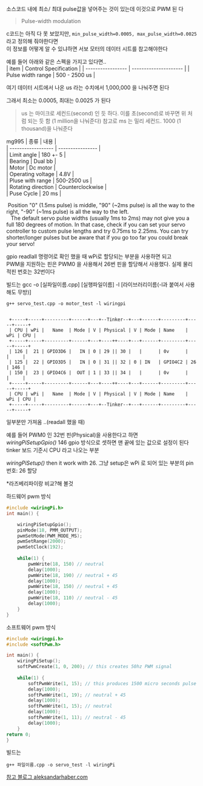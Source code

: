 
소스코드 내에 최소/ 최대 pulse값을 넣어주는 것이 있는데 이것으로 PWM 된
다   

> Pulse-width modulation



c코드는 아직 다 못 보았지만, 
`min_pulse_width=0.0005, max_pulse_width=0.0025` 라고  정의해 줘야한다면    
이 정보를 어떻게 알 수 있냐하면 서보 모터의 데이터 시트를 참고해야한다  

예를 들어 아래와 같은 스펙을 가지고 있다면..  
| item              | Control Specification |
| ----------------- | --------------------- |
| Pulse width range | 500 - 2500 us                      |

여기 데이터 시트에서 나온 us 라는 수치에서 1,000,000 을 나눠주면 된다 

그래서 최소는 0.0005,  최대는 0.0025 가 된다

> us 는 마이크로 세컨드(second) 인 듯 하다. 이를 초(second)로 바꾸면 위 처럼 되는 듯 함 (1 million을 나눠준다)
> 참고로 ms 는 밀리 세컨드. 1000 (1 thousand)을 나눠준다 



mg995
| 종류               | 내용             |     
| ------------------ | ---------------- |     
| Limit angle        | 180 +- 5         |     
| Bearing            | Dual bb          |     
| Motor              | Dc motor         |     
| Operating voltage  | 4.8V             |     
| Pluse with range   | 500-2500 us      |     
| Rotating direction | Counterclockwise |     
| Puse Cycle         | 20 ms            |     


 Position "0" (1.5ms pulse) is middle, "90" (~2ms pulse) is all the way to the right, "-90" (~1ms pulse) is all the way to the left.   
 
 The default servo pulse widths (usually 1ms to 2ms) may not give you a full 180 degrees of motion. In that case, check if you can set your servo controller to custom pulse lengths and try 0.75ms to 2.25ms. You can try shorter/longer pulses but be aware that if you go too far you could break your servo!


gpio readlall 명령어로 확인 했을 때  wPi로 할당되는 부분을 사용하면 되고   
PWM을 지원하는 핀은 PWM0 을 사용해서 26번 핀을 할당해서 사용했다. 실제 물리적핀 번호는 32번이다   


빌드는 
gcc -o  [실파일이름.cpp]  [실행파일이름]  -l [라이브러리이름(-l과 붙여서 사용해도 무방)]

```
g++ servo_test.cpp -o motor_test -l wiringpi
```


```

 +-----+-----+---------+------+---+--Tinker--+---+------+---------+-----+-----+
 | CPU | wPi |   Name  | Mode | V | Physical | V | Mode | Name    | wPi | CPU |
 +-----+-----+---------+------+---+----++----+---+------+---------+-----+-----+
 | 126 |  21 | GPIO3D6 |   IN | 0 | 29 || 30 |   |      | 0v      |     |     |
 | 125 |  22 | GPIO3D5 |   IN | 0 | 31 || 32 | 0 | IN   | GPIO4C2 | 26  | 146 |
 | 150 |  23 | GPIO4C6 |  OUT | 1 | 33 || 34 |   |      | 0v      |     |     |
 +-----+-----+---------+------+---+----++----+---+------+---------+-----+-----+
 | CPU | wPi |   Name  | Mode | V | Physical | V | Mode | Name    | wPi | CPU |
 +-----+-----+---------+------+---+--Tinker--+---+------+---------+-----+-----+
```
일부분만 가져옴 ..(readall 했을 때)

예를 들어 PWM0 인 32번 핀(Physical)을 사용한다고 하면   
_wiringPiSetupGpio()_  146 
gpio 방식으로 셋하면 맨 끝에 있는 값으로 설정이 된다  tinker 보드 기준시 CPU 라고 나오는 부분

_wiringPiSetup()_ then it work with 26.
그냥  setup은 wPi 로 되어 있는 부분의 pin 번호: 26 할당

*라즈베리파이랑 비교?해 볼것


하드웨어 pwm 방식
```cpp
#include <wiringPi.h>
int main() {

	wiringPiSetupGpio();
	pinMode(18, PMM_OUTPUT);
	pwmSetMode(PWM_MODE_MS);
	pwmSetRange(2000);
	pwmSetClock(192);
	
	while(1) {
		pwmWrite(18, 150) // neutral
		delay(1000);
		pwmWrite(18, 190) // neutral + 45 
		delay(1000);
		pwmWrite(18, 150) // neutral + 45 
		delay(1000);
		pwmWrite(18, 110) // neutral - 45 
		delay(1000);
	}
}

```


소프트웨어 pwm 방식
```cpp
#include <wiringpi.h>
#include <softPwm.h>

int main() {
	wiringPiSetup();
	softPwmCreate(1, 0, 200); // this creates 50hz PWM signal 
	
	while(1) {
		softPwmWrite(1, 15); // this produces 1500 micro seconds pulse width
		delay(1000);
		softPwmWrite(1, 19); // neutral + 45
		delay(1000);
		softPwmWrite(1, 15); // neutral 
		delay(1000);
		softPwmWrite(1, 11); // neutral - 45
		delay(1000);
	}
return 0;
}
```

빌드는 
```
g++ 파일이름.cpp -o servo_test -l wiringPi 
```

[참고 블로그 aleksandarhaber.com](https://aleksandarhaber.com/controlling-servo-motors-using-raspberry-pi-2/)

